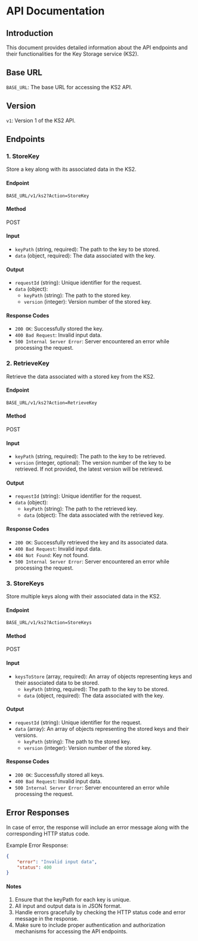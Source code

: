 # API Documentation

## Introduction
This document provides detailed information about the API endpoints and their functionalities for the Key Storage service (KS2).

## Base URL
`BASE_URL`: The base URL for accessing the KS2 API.

## Version
`v1`: Version 1 of the KS2 API.

## Endpoints

### 1. StoreKey
Store a key along with its associated data in the KS2.

#### Endpoint
`BASE_URL/v1/ks2?Action=StoreKey`

#### Method
POST

#### Input
- `keyPath` (string, required): The path to the key to be stored.
- `data` (object, required): The data associated with the key.

#### Output
- `requestId` (string): Unique identifier for the request.
- `data` (object):
    - `keyPath` (string): The path to the stored key.
    - `version` (integer): Version number of the stored key.

#### Response Codes
- `200 OK`: Successfully stored the key.
- `400 Bad Request`: Invalid input data.
- `500 Internal Server Error`: Server encountered an error while processing the request.

### 2. RetrieveKey
Retrieve the data associated with a stored key from the KS2.

#### Endpoint
`BASE_URL/v1/ks2?Action=RetrieveKey`

#### Method
POST

#### Input
- `keyPath` (string, required): The path to the key to be retrieved.
- `version` (integer, optional): The version number of the key to be retrieved. If not provided, the latest version will be retrieved.

#### Output
- `requestId` (string): Unique identifier for the request.
- `data` (object):
    - `keyPath` (string): The path to the retrieved key.
    - `data` (object): The data associated with the retrieved key.

#### Response Codes
- `200 OK`: Successfully retrieved the key and its associated data.
- `400 Bad Request`: Invalid input data.
- `404 Not Found`: Key not found.
- `500 Internal Server Error`: Server encountered an error while processing the request.

### 3. StoreKeys
Store multiple keys along with their associated data in the KS2.

#### Endpoint
`BASE_URL/v1/ks2?Action=StoreKeys`

#### Method
POST

#### Input
- `keysToStore` (array, required): An array of objects representing keys and their associated data to be stored.
    - `keyPath` (string, required): The path to the key to be stored.
    - `data` (object, required): The data associated with the key.

#### Output
- `requestId` (string): Unique identifier for the request.
- `data` (array): An array of objects representing the stored keys and their versions.
    - `keyPath` (string): The path to the stored key.
    - `version` (integer): Version number of the stored key.

#### Response Codes
- `200 OK`: Successfully stored all keys.
- `400 Bad Request`: Invalid input data.
- `500 Internal Server Error`: Server encountered an error while processing the request.

## Error Responses
In case of error, the response will include an error message along with the corresponding HTTP status code.

Example Error Response:
```json
{
    "error": "Invalid input data",
    "status": 400
}
```

#### Notes
1. Ensure that the keyPath for each key is unique.
2. All input and output data is in JSON format.
3. Handle errors gracefully by checking the HTTP status code and error message in the response.
4. Make sure to include proper authentication and authorization mechanisms for accessing the API endpoints.
